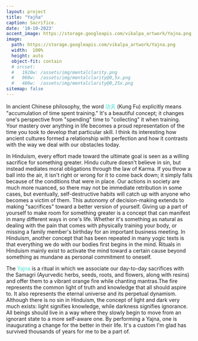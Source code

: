 ```yaml
---
layout: project
title: "Yajña"
caption: Sacrifice.
date: '10-10-2023'
accent_image: https://storage.googleapis.com/vikalpa_artwork/Yajna.png  
image: 
  path: https://storage.googleapis.com/vikalpa_artwork/Yajna.png
  width:  100%
  height: auto
  object-fit: contain
  # srcset: 
  #   1920w: /assets/img/mentalclarity.png
  #   960w:  /assets/img/mentalclarity@0,5x.png
  #   480w:  /assets/img/mentalclarity@0,25x.png
sitemap: false
---
```


In ancient Chinese philosophy, the word <span style="color:turquoise">功夫</span> (Kung Fu) explicitly means "accumulation of time spent training." It's a beautiful concept; it changes one's perspective from "spending" time to "collecting" it when training. Your mastery over anything in life becomes a proud representation of the time you took to develop that particular skill. I think its interesting how ancient cultures formed a relationship with perfection and how it contrasts with the way we deal with our obstacles today. 

In Hinduism, every effort made toward the ultimate goal is seen as a willing sacrifice for something greater. Hindu culture doesn't believe in sin, but instead mediates moral obligations through the law of Karma. If you throw a ball into the air, it isn't right or wrong for it to come back down; it simply falls because of the conditions that were in place. Our actions in society are much more nuanced, so there may not be immediate retribution in some cases, but eventually, self-destructive habits will catch up with anyone who becomes a victim of them. This autonomy of decision-making extends to making "sacrifices" toward a better version of yourself. Giving up a part of yourself to make room for something greater is a concept that can manifest in many different ways in one's life. Whether it's something as natural as dealing with the pain that comes with physically training your body, or missing a family member's birthday for an important business meeting. In Hinduism, another concept that has been repeated in many yogic texts is that everything we do with our bodies first begins in the mind. Rituals in Hinduism mainly exist to activate the mind toward a certain cause beyond something as mundane as personal commitment to oneself.

The <span style="color:turquoise">Yajna</span> is a ritual in which we associate our day-to-day sacrifices with the Samagri (Ayurvedic herbs, seeds, roots, and flowers, along with resins) and offer them to a vibrant orange fire while chanting mantras.The fire represents the common light of truth and knowledge that all should aspire to. It also represents the eternal universe and its perpetual dynamism. Although there is no sin in Hinduism, the concept of light and dark very much exists: light signifies knowledge, while darkness signifies ignorance. All beings should live in a way where they slowly begin to move from an ignorant state to a more self-aware one. By performing a Yajna, one is inaugurating a change for the better in their life. It's a custom I'm glad has survived thousands of years for me to be a part of.


